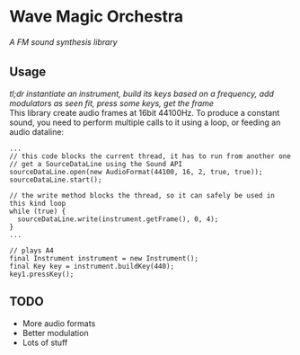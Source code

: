 # Wave Magic Orchestra
###### A FM sound synthesis library


## Usage  
_tl;dr instantiate an instrument, build its keys based on a frequency, add modulators as seen fit, press some keys, get the frame_  
This library create audio frames at 16bit 44100Hz. To produce a constant sound, you need to perform multiple calls to it using a loop, or feeding an audio dataline:   
```
...
// this code blocks the current thread, it has to run from another one
// get a SourceDataLine using the Sound API
sourceDataLine.open(new AudioFormat(44100, 16, 2, true, true));
sourceDataLine.start();

// the write method blocks the thread, so it can safely be used in this kind loop
while (true) {
  sourceDataLine.write(instrument.getFrame(), 0, 4);
}
...

// plays A4
final Instrument instrument = new Instrument();
final Key key = instrument.buildKey(440);
key1.pressKey();
```


## TODO
* More audio formats
* Better modulation
* Lots of stuff
